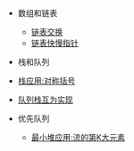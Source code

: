 - 数组和链表

  - [链表交换](algorithm/leecode/Arrary&LinkedList/node-swap.md)
  - [链表快慢指针](algorithm/leecode/Arrary&LinkedList/fast-slow-pointer.md)

-  栈和队列

  - [栈应用:对称括号](algorithm/leecode/Stack&Queue/symmetrical-brace.md)
  - [队列栈互为实现](algorithm/leecode/Stack&Queue/queue-to-stack.md)

- 优先队列

  - [最小堆应用:流的第K大元素](algorithm/leecode/PriorityQueue/kth-largest-element-in-a-stream.md)